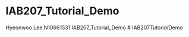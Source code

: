 # IAB207_Tutorial_Demo
Hyeonwoo Lee N10661531 IAB207_Tutorial_Demo
#   I A B 2 0 7 _ T u t o r i a l _ D e m o  
 